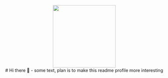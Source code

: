 <div id="header" align="center">
  <img src="https://media.giphy.com/media/M9gbBd9nbDrOTu1Mqx/giphy.gif" width="200">
</div>
# Hi there 👋
- some text, plan is to make this readme profile more interesting

